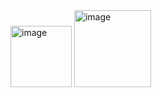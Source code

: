 <img width="98" alt="image" src="https://github.com/user-attachments/assets/a67faa00-df20-49de-8087-d54078d6159d" />

<img width="123" alt="image" src="https://github.com/user-attachments/assets/a4cc5be9-7d01-4c7a-a316-a25e371e4620" />

